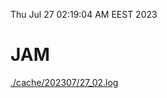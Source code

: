 Thu Jul 27 02:19:04 AM EEST 2023
# JAM
<a href='./cache/202307/27_02.log'>./cache/202307/27_02.log</a>
